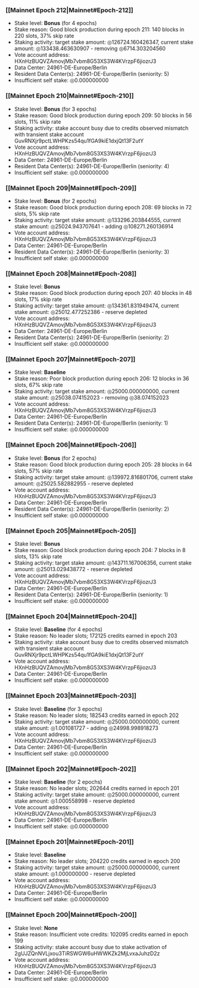 ### [[Mainnet Epoch 212|Mainnet#Epoch-212]]
* Stake level: **Bonus** (for 4 epochs)
* Stake reason: Good block production during epoch 211: 140 blocks in 220 slots, 37% skip rate
* Staking activity: target stake amount: ◎126724.160426347, current stake amount: ◎133438.463630907 - removing ◎6714.303204560
* Vote account address: HXnHzBUQVZAmovjMb7vbm8G53XS3W4KVrzpF6jiozrJ3
* Data Center: 24961-DE-Europe/Berlin
* Resident Data Center(s): 24961-DE-Europe/Berlin (seniority: 5)
* Insufficient self stake: ◎0.000000000
### [[Mainnet Epoch 210|Mainnet#Epoch-210]]
* Stake level: **Bonus** (for 3 epochs)
* Stake reason: Good block production during epoch 209: 50 blocks in 56 slots, 11% skip rate
* Staking activity: stake account busy due to credits observed mismatch with transient stake account GuvRNXjr9pctLWHPKzs54qu1fGA9kiE1dxjQt13F2utY
* Vote account address: HXnHzBUQVZAmovjMb7vbm8G53XS3W4KVrzpF6jiozrJ3
* Data Center: 24961-DE-Europe/Berlin
* Resident Data Center(s): 24961-DE-Europe/Berlin (seniority: 4)
* Insufficient self stake: ◎0.000000000
### [[Mainnet Epoch 209|Mainnet#Epoch-209]]
* Stake level: **Bonus** (for 2 epochs)
* Stake reason: Good block production during epoch 208: 69 blocks in 72 slots, 5% skip rate
* Staking activity: target stake amount: ◎133296.203844555, current stake amount: ◎25024.943707641 - adding ◎108271.260136914
* Vote account address: HXnHzBUQVZAmovjMb7vbm8G53XS3W4KVrzpF6jiozrJ3
* Data Center: 24961-DE-Europe/Berlin
* Resident Data Center(s): 24961-DE-Europe/Berlin (seniority: 3)
* Insufficient self stake: ◎0.000000000
### [[Mainnet Epoch 208|Mainnet#Epoch-208]]
* Stake level: **Bonus**
* Stake reason: Good block production during epoch 207: 40 blocks in 48 slots, 17% skip rate
* Staking activity: target stake amount: ◎134361.831949474, current stake amount: ◎25012.477252386 - reserve depleted
* Vote account address: HXnHzBUQVZAmovjMb7vbm8G53XS3W4KVrzpF6jiozrJ3
* Data Center: 24961-DE-Europe/Berlin
* Resident Data Center(s): 24961-DE-Europe/Berlin (seniority: 2)
* Insufficient self stake: ◎0.000000000
### [[Mainnet Epoch 207|Mainnet#Epoch-207]]
* Stake level: **Baseline**
* Stake reason: Poor block production during epoch 206: 12 blocks in 36 slots, 67% skip rate
* Staking activity: target stake amount: ◎25000.000000000, current stake amount: ◎25038.074152023 - removing ◎38.074152023
* Vote account address: HXnHzBUQVZAmovjMb7vbm8G53XS3W4KVrzpF6jiozrJ3
* Data Center: 24961-DE-Europe/Berlin
* Resident Data Center(s): 24961-DE-Europe/Berlin (seniority: 1)
* Insufficient self stake: ◎0.000000000
### [[Mainnet Epoch 206|Mainnet#Epoch-206]]
* Stake level: **Bonus** (for 2 epochs)
* Stake reason: Good block production during epoch 205: 28 blocks in 64 slots, 57% skip rate
* Staking activity: target stake amount: ◎139972.816801706, current stake amount: ◎25025.582882955 - reserve depleted
* Vote account address: HXnHzBUQVZAmovjMb7vbm8G53XS3W4KVrzpF6jiozrJ3
* Data Center: 24961-DE-Europe/Berlin
* Resident Data Center(s): 24961-DE-Europe/Berlin (seniority: 2)
* Insufficient self stake: ◎0.000000000
### [[Mainnet Epoch 205|Mainnet#Epoch-205]]
* Stake level: **Bonus**
* Stake reason: Good block production during epoch 204: 7 blocks in 8 slots, 13% skip rate
* Staking activity: target stake amount: ◎143711.167006356, current stake amount: ◎25013.029438772 - reserve depleted
* Vote account address: HXnHzBUQVZAmovjMb7vbm8G53XS3W4KVrzpF6jiozrJ3
* Data Center: 24961-DE-Europe/Berlin
* Resident Data Center(s): 24961-DE-Europe/Berlin (seniority: 1)
* Insufficient self stake: ◎0.000000000
### [[Mainnet Epoch 204|Mainnet#Epoch-204]]
* Stake level: **Baseline** (for 4 epochs)
* Stake reason: No leader slots; 172125 credits earned in epoch 203
* Staking activity: stake account busy due to credits observed mismatch with transient stake account GuvRNXjr9pctLWHPKzs54qu1fGA9kiE1dxjQt13F2utY
* Vote account address: HXnHzBUQVZAmovjMb7vbm8G53XS3W4KVrzpF6jiozrJ3
* Data Center: 24961-DE-Europe/Berlin
* Insufficient self stake: ◎0.000000000
### [[Mainnet Epoch 203|Mainnet#Epoch-203]]
* Stake level: **Baseline** (for 3 epochs)
* Stake reason: No leader slots; 182543 credits earned in epoch 202
* Staking activity: target stake amount: ◎25000.000000000, current stake amount: ◎1.001081727 - adding ◎24998.998918273
* Vote account address: HXnHzBUQVZAmovjMb7vbm8G53XS3W4KVrzpF6jiozrJ3
* Data Center: 24961-DE-Europe/Berlin
* Insufficient self stake: ◎0.000000000
### [[Mainnet Epoch 202|Mainnet#Epoch-202]]
* Stake level: **Baseline** (for 2 epochs)
* Stake reason: No leader slots; 202644 credits earned in epoch 201
* Staking activity: target stake amount: ◎25000.000000000, current stake amount: ◎1.000558998 - reserve depleted
* Vote account address: HXnHzBUQVZAmovjMb7vbm8G53XS3W4KVrzpF6jiozrJ3
* Data Center: 24961-DE-Europe/Berlin
* Insufficient self stake: ◎0.000000000
### [[Mainnet Epoch 201|Mainnet#Epoch-201]]
* Stake level: **Baseline**
* Stake reason: No leader slots; 204220 credits earned in epoch 200
* Staking activity: target stake amount: ◎25000.000000000, current stake amount: ◎1.000000000 - reserve depleted
* Vote account address: HXnHzBUQVZAmovjMb7vbm8G53XS3W4KVrzpF6jiozrJ3
* Data Center: 24961-DE-Europe/Berlin
* Insufficient self stake: ◎0.000000000
### [[Mainnet Epoch 200|Mainnet#Epoch-200]]
* Stake level: **None**
* Stake reason: Insufficient vote credits: 102095 credits earned in epoch 199
* Staking activity: stake account busy due to stake activation of 2gUJZQnNVLjxou3TiRSWGW6uHWWKZk2MjLvxaJuhzD2z
* Vote account address: HXnHzBUQVZAmovjMb7vbm8G53XS3W4KVrzpF6jiozrJ3
* Data Center: 24961-DE-Europe/Berlin
* Insufficient self stake: ◎0.000000000